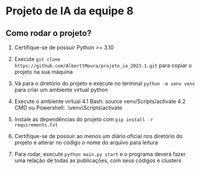 # Projeto de IA da equipe 8

## Como rodar o projeto?

1. Certifique-se de possuir Python >= 3.10

2. Execute ```git clone https://github.com/AlberttMoura/projeto_ia_2023.1.git``` para copiar o projeto na sua máquina

3. Vá para o diretório do projeto e execute no terminal ```python -m venv venv``` para criar um ambiente virtual python

4. Execute o ambiente virtual
  4.1 Bash: source venv/Scripts/activate
  4.2 CMD ou Powershell: .\venv\Scripts\activate

5. Instale as dependências do projeto com ```pip install -r requirements.txt```

6. Certifique-se de possuir ao menos um diário oficial nos diretório do projeto e alterar no código o nome do arquivo para leitura

7. Para rodar, execute ```python main.py start``` e o programa deverá fazer uma relação de todas as publicações, com seus códigos e clusters
